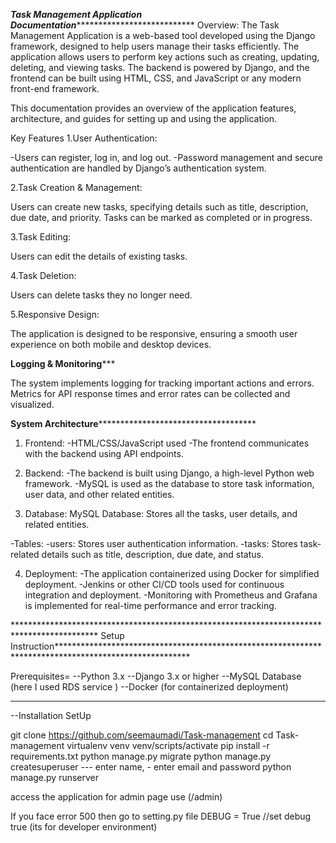 ***********************************************************************Task Management Application Documentation**************************************************************************************************
Overview:
The Task Management Application is a web-based tool developed using the Django framework, designed to help users manage their tasks efficiently. The application allows users to perform key actions such as creating, updating, deleting, and viewing tasks. The backend is powered by Django, and the frontend can be built using HTML, CSS, and JavaScript or any modern front-end framework.

This documentation provides an overview of the application features, architecture, and guides for setting up and using the application.

Key Features
1.User Authentication:

-Users can register, log in, and log out.
-Password management and secure authentication are handled by Django’s authentication system.

2.Task Creation & Management:

Users can create new tasks, specifying details such as title, description, due date, and priority.
Tasks can be marked as completed or in progress.

3.Task Editing:

Users can edit the details of existing tasks.

4.Task Deletion:

Users can delete tasks they no longer need.

5.Responsive Design:

The application is designed to be responsive, ensuring a smooth user experience on both mobile and desktop devices.

******Logging & Monitoring*********

The system implements logging for tracking important actions and errors.
Metrics for API response times and error rates can be collected and visualized.

******************************************************************************System Architecture******************************************************************************************************************

1. Frontend:
-HTML/CSS/JavaScript used
-The frontend communicates with the backend using API endpoints.

2. Backend:
-The backend is built using Django, a high-level Python web framework.
-MySQL is used as the database to store task information, user data, and other related entities.

3. Database:
MySQL Database: Stores all the tasks, user details, and related entities.

-Tables:
 -users: Stores user authentication information.
-tasks: Stores task-related details such as title, description, due date, and status.

4. Deployment:
-The application  containerized using Docker for simplified deployment.
-Jenkins or other CI/CD tools used for continuous integration and deployment.
-Monitoring with Prometheus and Grafana is implemented for real-time performance and error tracking.

******************************************************************************************* Setup Instruction******************************************************************************************************

Prerequisites=
--Python 3.x
--Django 3.x or higher
--MySQL Database (here I used RDS service )
--Docker (for containerized deployment)

**************************************************************************************************************************************************************************************************************
--Installation SetUp

git clone https://github.com/seemaumadi/Task-management
cd Task-management
virtualenv venv
venv/scripts/activate
pip install -r requirements.txt
python manage.py migrate
python manage.py createsuperuser
--- enter name, - enter email and password
python manage.py runserver

access the application
for admin page use (/admin)

If you face error 500 then go to setting.py file DEBUG = True //set debug true (its for developer environment)

